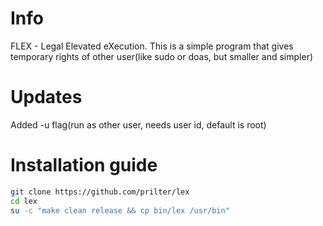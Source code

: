 # Info  
FLEX - Legal Elevated eXecution. This is a simple program that gives temporary rights of other user(like sudo or doas, but smaller and simpler)  
  
# Updates  
Added -u flag(run as other user, needs user id, default is root)  
  
# Installation guide  
```bash  
git clone https://github.com/prilter/lex  
cd lex  
su -c "make clean release && cp bin/lex /usr/bin"  
```  
